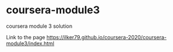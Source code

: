 # coursera-module3
coursera module 3 solution

Link to the page https://ilker79.github.io/coursera-2020/coursera-module3/index.html
